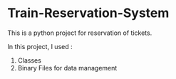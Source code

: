 # Train-Reservation-System
This is a python project for reservation of tickets. 

In this project, I used :
1. Classes
2. Binary Files for data management

